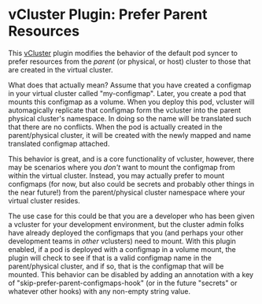 # vCluster Plugin: Prefer Parent Resources

This [vCluster](https://github.com/loft-sh/vcluster) plugin modifies the behavior of the default 
pod syncer to prefer resources from the *parent* (or physical, or host) cluster to those that 
are created in the virtual cluster.

What does that actually mean? Assume that you have created a configmap in your virtual cluster 
called "my-configmap". Later, you create a pod that mounts this configmap as a volume. When you 
deploy this pod, vcluster will automagically replicate that configmap form the vcluster into the 
parent physical cluster's namespace. In doing so the name will be translated such that there are 
no conflicts. When the pod is actually created in the parent/physical cluster, it will be 
created with the newly mapped and name translated configmap attached. 

This behavior is great, and is a core functionality of vcluster, however, there may be scenarios 
where you *don't* want to mount the configmap from within the virtual cluster. Instead, you may 
actually prefer to mount configmaps (for now, but also could be secrets and probably other 
things in the near future!) from the parent/physical cluster namespace where your virtual 
cluster resides.

The use case for this could be that you are a developer who has been given a vcluster for your 
development environment, but the cluster admin folks have already deployed the configmaps that 
you (and perhaps your other development teams in *other* vclusters) need to mount. With this 
plugin enabled, if a pod is deployed with a configmap in a volume mount, the plugin will check 
to see if that is a valid configmap name in the parent/physical cluster, and if so, that is the 
configmap that will be mounted. This behavior can be disabled by adding an annotation with a key 
of "skip-prefer-parent-configmaps-hook" (or in the future "secrets" or whatever other hooks) 
with any non-empty string value.